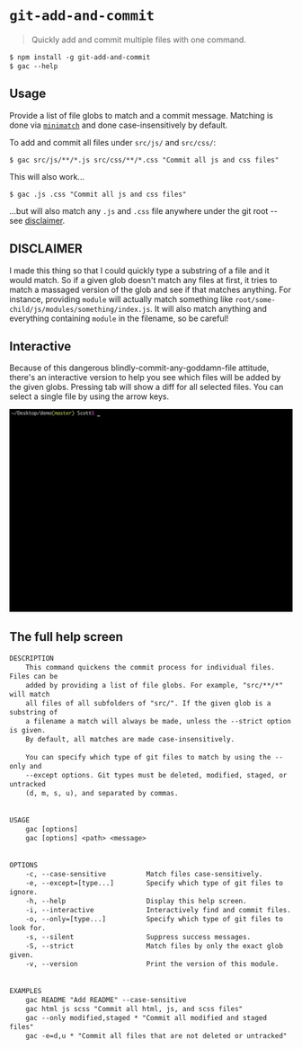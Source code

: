 # `git-add-and-commit`
> Quickly add and commit multiple files with one command.

```shell
$ npm install -g git-add-and-commit
$ gac --help
```

## Usage
Provide a list of file globs to match and a commit message. Matching is done via [`minimatch`](https://www.npmjs.com/package/minimatch) and done case-insensitively by default.

To add and commit all files under `src/js/` and `src/css/`:
```shell
$ gac src/js/**/*.js src/css/**/*.css "Commit all js and css files"
```

This will also work...
```shell
$ gac .js .css "Commit all js and css files"
```
...but will also match any `.js` and `.css` file anywhere under the git root -- see [disclaimer](#disclaimer).

## DISCLAIMER
I made this thing so that I could quickly type a substring of a file and it would match. So if a given glob doesn't match any files at first, it tries to match a massaged version of the glob and see if that matches anything. For instance, providing `module` will actually match something like `root/some-child/js/modules/something/index.js`. It will also match anything and everything containing `module` in the filename, so be careful!


## Interactive
Because of this dangerous blindly-commit-any-goddamn-file attitude, there's an interactive version to help you see which files will be added by the given globs. Pressing tab will show a diff for all selected files. You can select a single file by using the arrow keys.

<img src="https://raw.githubusercontent.com/slammayjammay/git-add-and-commit/master/demos/demo.gif" width="800"></img>


## The full help screen
```
DESCRIPTION
	This command quickens the commit process for individual files. Files can be
	added by providing a list of file globs. For example, "src/**/*" will match
	all files of all subfolders of "src/". If the given glob is a substring of
	a filename a match will always be made, unless the --strict option is given.
	By default, all matches are made case-insensitively.

	You can specify which type of git files to match by using the --only and
	--except options. Git types must be deleted, modified, staged, or untracked
	(d, m, s, u), and separated by commas.


USAGE
	gac [options]
	gac [options] <path> <message>


OPTIONS
	-c, --case-sensitive          Match files case-sensitively.
	-e, --except=[type...]        Specify which type of git files to ignore.
	-h, --help                    Display this help screen.
	-i, --interactive             Interactively find and commit files.
	-o, --only=[type...]          Specify which type of git files to look for.
	-s, --silent                  Suppress success messages.
	-S, --strict                  Match files by only the exact glob given.
	-v, --version                 Print the version of this module.


EXAMPLES
	gac README "Add README" --case-sensitive
	gac html js scss "Commit all html, js, and scss files"
	gac --only modified,staged * "Commit all modified and staged files"
	gac -e=d,u * "Commit all files that are not deleted or untracked"
```
